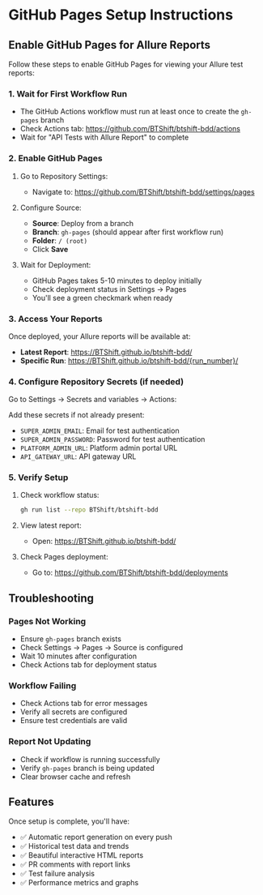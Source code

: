 # GitHub Pages Setup Instructions

## Enable GitHub Pages for Allure Reports

Follow these steps to enable GitHub Pages for viewing your Allure test reports:

### 1. Wait for First Workflow Run
- The GitHub Actions workflow must run at least once to create the `gh-pages` branch
- Check Actions tab: https://github.com/BTShift/btshift-bdd/actions
- Wait for "API Tests with Allure Report" to complete

### 2. Enable GitHub Pages

1. Go to Repository Settings:
   - Navigate to: https://github.com/BTShift/btshift-bdd/settings/pages

2. Configure Source:
   - **Source**: Deploy from a branch
   - **Branch**: `gh-pages` (should appear after first workflow run)
   - **Folder**: `/ (root)`
   - Click **Save**

3. Wait for Deployment:
   - GitHub Pages takes 5-10 minutes to deploy initially
   - Check deployment status in Settings → Pages
   - You'll see a green checkmark when ready

### 3. Access Your Reports

Once deployed, your Allure reports will be available at:
- **Latest Report**: https://BTShift.github.io/btshift-bdd/
- **Specific Run**: https://BTShift.github.io/btshift-bdd/{run_number}/

### 4. Configure Repository Secrets (if needed)

Go to Settings → Secrets and variables → Actions:

Add these secrets if not already present:
- `SUPER_ADMIN_EMAIL`: Email for test authentication
- `SUPER_ADMIN_PASSWORD`: Password for test authentication
- `PLATFORM_ADMIN_URL`: Platform admin portal URL
- `API_GATEWAY_URL`: API gateway URL

### 5. Verify Setup

1. Check workflow status:
   ```bash
   gh run list --repo BTShift/btshift-bdd
   ```

2. View latest report:
   - Open: https://BTShift.github.io/btshift-bdd/

3. Check Pages deployment:
   - Go to: https://github.com/BTShift/btshift-bdd/deployments

## Troubleshooting

### Pages Not Working
- Ensure `gh-pages` branch exists
- Check Settings → Pages → Source is configured
- Wait 10 minutes after configuration
- Check Actions tab for deployment status

### Workflow Failing
- Check Actions tab for error messages
- Verify all secrets are configured
- Ensure test credentials are valid

### Report Not Updating
- Check if workflow is running successfully
- Verify `gh-pages` branch is being updated
- Clear browser cache and refresh

## Features

Once setup is complete, you'll have:
- ✅ Automatic report generation on every push
- ✅ Historical test data and trends
- ✅ Beautiful interactive HTML reports
- ✅ PR comments with report links
- ✅ Test failure analysis
- ✅ Performance metrics and graphs